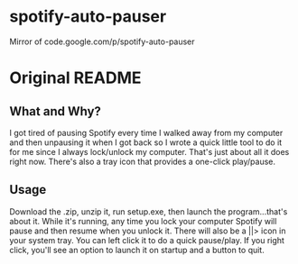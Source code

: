 # spotify-auto-pauser
Mirror of code.google.com/p/spotify-auto-pauser

# Original README

## What and Why?
I got tired of pausing Spotify every time I walked away from my computer
and then unpausing it when I got back so I wrote a quick little tool to do it
for me since I always lock/unlock my computer. That's just about all it does right now.
There's also a tray icon that provides a one-click play/pause.

## Usage
Download the .zip, unzip it, run setup.exe, then launch the program...that's about it.
While it's running, any time you lock your computer Spotify will pause and then resume when you unlock it.
There will also be a ||> icon in your system tray. You can left click it to do a quick pause/play.
If you right click, you'll see an option to launch it on startup and a button to quit.

